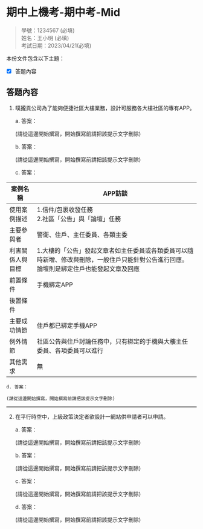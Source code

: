 # 期中上機考-期中考-Mid

>學號：1234567 (必填)
><br />
>姓名：王小明 (必填)
><br />
>考試日期：2023/04/21(必填)
><br />

本份文件包含以下主題：
- [x] 答題內容

## 答題內容
1. 噗攏貢公司為了能夠便捷社區大樓業務，設計可服務各大樓社區的專有APP。

    a. 答案：

    (請從這邊開始撰寫，開始撰寫前請把該提示文字刪除)

    b. 答案：

    (請從這邊開始撰寫，開始撰寫前請把該提示文字刪除)

    c. 答案：

|  案例名稱   | APP訪談  |
|  ----  | ----  |
| 使用案例描述  | 1.信件/包裹收發任務 <br> 2.社區「公告」與「論壇」任務 |
| 主要參與者  | 警衛、住戶、主任委員、各類主委 |
| 利害關係人與目標  | 1.大樓的「公告」發起文章者如主任委員或各類委員可以隨時新增、修改與刪除，一般住戶只能針對公告進行回應。論壇則是綁定住戶也能發起文章及回應 |
| 前置條件  | 手機綁定APP |
| 後置條件  |  |
| 主要成功情節  | 住戶都已綁定手機APP |
| 例外情節  | 社區公告與住戶討論任務中，只有綁定的手機與大樓主任委員、各項委員可以進行 |
| 其他需求  | 無 |

    d. 答案：

    (請從這邊開始撰寫，開始撰寫前請把該提示文字刪除)


<hr style="border-top:0.5px solid black;"/>

2. 在平行時空中，上級政策決定者欲設計一網站供申請者可以申請。

    a. 答案：

    (請從這邊開始撰寫，開始撰寫前請把該提示文字刪除)

    b. 答案：

    (請從這邊開始撰寫，開始撰寫前請把該提示文字刪除)

    c. 答案：

    (請從這邊開始撰寫，開始撰寫前請把該提示文字刪除)

    d. 答案：

    (請從這邊開始撰寫，開始撰寫前請把該提示文字刪除)
